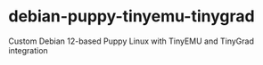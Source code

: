 # debian-puppy-tinyemu-tinygrad
Custom Debian 12-based Puppy Linux with TinyEMU and TinyGrad integration
